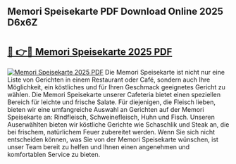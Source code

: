 ## Memori Speisekarte PDF Download Online 2025 D6x6Z

# <h2><a href="http://gcb54u.nevu.top/?p=Memori+Speisekarte">🔗 👉🔴 Memori Speisekarte 2025 PDF</a></h2>

[![Memori Speisekarte 2025 PDF](https://i.imgur.com/dBaPXMq.png)](http://gcb54u.nevu.top/?p=Memori+Speisekarte)
Die Memori Speisekarte ist nicht nur eine Liste von Gerichten in einem Restaurant oder Café, sondern auch Ihre Möglichkeit, ein köstliches und für Ihren Geschmack geeignetes Gericht zu wählen. Die Memori Speisekarte unserer Cafeteria bietet einen speziellen Bereich für leichte und frische Salate. Für diejenigen, die Fleisch lieben, bieten wir eine umfangreiche Auswahl an Gerichten auf der Memori Speisekarte an: Rindfleisch, Schweinefleisch, Huhn und Fisch. Unseren Auserwählten bieten wir köstliche Gerichte wie Schaschlik und Steak an, die bei frischem, natürlichem Feuer zubereitet werden. Wenn Sie sich nicht entscheiden können, was Sie von der Memori Speisekarte wünschen, ist unser Team bereit zu helfen und Ihnen einen angenehmen und komfortablen Service zu bieten.
